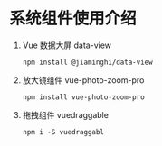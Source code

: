 # 系统组件使用介绍
1. Vue 数据大屏 data-view

    ```shell
    npm install @jiaminghi/data-view
    ```
2. 放大镜组件 vue-photo-zoom-pro
   
    ```shell
   npm install vue-photo-zoom-pro
    ```
3. 拖拽组件 vuedraggable

    ```shell
   npm i -S vuedraggabl
    ```
    
